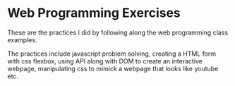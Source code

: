# Web Programming Exercises

These are the practices I did by following along the web programming class examples.

The practices include javascript problem solving, creating a HTML form with css flexbox, using API along with DOM to create an interactive webpage,
manipulating css to mimick a webpage that looks like youtube etc.
